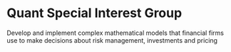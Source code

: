 # Quant Special Interest Group

Develop and implement complex mathematical models that financial firms use to make decisions about risk management, investments and pricing